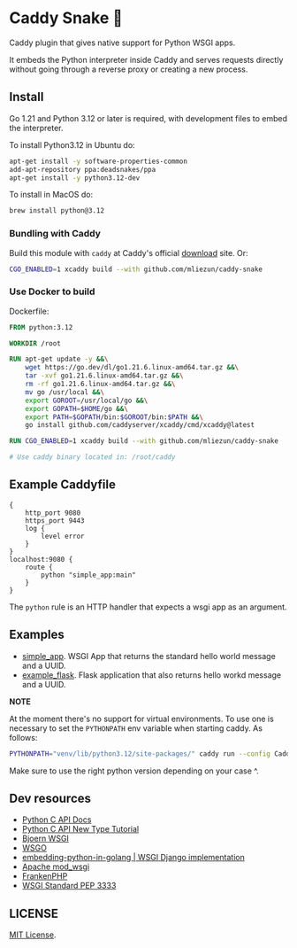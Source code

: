 # Caddy Snake 🐍

Caddy plugin that gives native support for Python WSGI apps.

It embeds the Python interpreter inside Caddy and serves requests directly without going through a reverse proxy or creating a new process.

## Install

Go 1.21 and Python 3.12 or later is required, with development files to embed the interpreter.

To install Python3.12 in Ubuntu do:

```bash
apt-get install -y software-properties-common
add-apt-repository ppa:deadsnakes/ppa
apt-get install -y python3.12-dev
```

To install in MacOS do:

```bash
brew install python@3.12
```

### Bundling with Caddy

Build this module with `caddy` at Caddy's official [download](https://caddyserver.com/download) site. Or:

```bash
CGO_ENABLED=1 xcaddy build --with github.com/mliezun/caddy-snake
```

### Use Docker to build

Dockerfile:

```Dockerfile
FROM python:3.12

WORKDIR /root

RUN apt-get update -y &&\
    wget https://go.dev/dl/go1.21.6.linux-amd64.tar.gz &&\
    tar -xvf go1.21.6.linux-amd64.tar.gz &&\
    rm -rf go1.21.6.linux-amd64.tar.gz &&\
    mv go /usr/local &&\
    export GOROOT=/usr/local/go &&\
    export GOPATH=$HOME/go &&\
    export PATH=$GOPATH/bin:$GOROOT/bin:$PATH &&\
    go install github.com/caddyserver/xcaddy/cmd/xcaddy@latest

RUN CGO_ENABLED=1 xcaddy build --with github.com/mliezun/caddy-snake

# Use caddy binary located in: /root/caddy
```

## Example Caddyfile

```Caddyfile
{
	http_port 9080
	https_port 9443
	log {
		level error
	}
}
localhost:9080 {
    route {
        python "simple_app:main"
    }
}
```

The `python` rule is an HTTP handler that expects a wsgi app as an argument.

## Examples

- [simple_app](/examples/simple_app.py). WSGI App that returns the standard hello world message and a UUID.
- [example_flask](/examples/example_flask.py). Flask application that also returns hello workd message and a UUID.

**NOTE**

At the moment there's no support for virtual environments. To use one is necessary to set the `PYTHONPATH` env variable when starting caddy. As follows:

```bash
PYTHONPATH="venv/lib/python3.12/site-packages/" caddy run --config Caddyfile
```

Make sure to use the right python version depending on your case ^.

## Dev resources

- [Python C API Docs](https://docs.python.org/3.12/c-api/structures.html)
- [Python C API New Type Tutorial](https://docs.python.org/3/extending/newtypes_tutorial.html)
- [Bjoern WSGI](https://github.com/jonashaag/bjoern/tree/master)
- [WSGO](https://github.com/jonny5532/wsgo/blob/main)
- [embedding-python-in-golang | WSGI Django implementation](https://github.com/spikeekips/embedding-python-in-golang/blob/master/wsgi-django)
- [Apache mod_wsgi](https://github.com/GrahamDumpleton/mod_wsgi)
- [FrankenPHP](https://github.com/dunglas/frankenphp)
- [WSGI Standard PEP 3333](https://peps.python.org/pep-3333/)

## LICENSE

[MIT License](/LICENSE).
